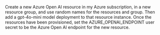 Create a new Azure Open AI resource in my Azure subscription, in a new resource group, and use random names for the resources and group. Then add a gpt-4o-mini model deployment to that resource instance. Once the resources have been provisioned, set the AZURE_OPENAI_ENDPOINT user secret to be the Azure Open AI endpoint for the new resource. 